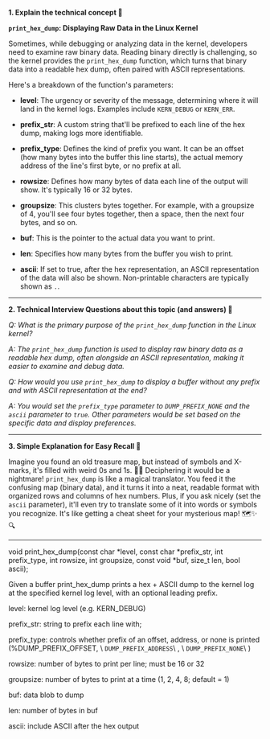 **1. Explain the technical concept 📘**

**`print_hex_dump`: Displaying Raw Data in the Linux Kernel**

Sometimes, while debugging or analyzing data in the kernel, developers need to examine raw binary data. Reading binary directly is challenging, so the kernel provides the `print_hex_dump` function, which turns that binary data into a readable hex dump, often paired with ASCII representations.

Here's a breakdown of the function's parameters:

- **level**: The urgency or severity of the message, determining where it will land in the kernel logs. Examples include `KERN_DEBUG` or `KERN_ERR`.
  
- **prefix_str**: A custom string that'll be prefixed to each line of the hex dump, making logs more identifiable.
  
- **prefix_type**: Defines the kind of prefix you want. It can be an offset (how many bytes into the buffer this line starts), the actual memory address of the line's first byte, or no prefix at all.
  
- **rowsize**: Defines how many bytes of data each line of the output will show. It's typically 16 or 32 bytes.
  
- **groupsize**: This clusters bytes together. For example, with a groupsize of 4, you'll see four bytes together, then a space, then the next four bytes, and so on.
  
- **buf**: This is the pointer to the actual data you want to print.
  
- **len**: Specifies how many bytes from the buffer you wish to print.
  
- **ascii**: If set to true, after the hex representation, an ASCII representation of the data will also be shown. Non-printable characters are typically shown as `.`.

---

**2. Technical Interview Questions about this topic (and answers) 🤔**

*Q: What is the primary purpose of the `print_hex_dump` function in the Linux kernel?*

*A: The `print_hex_dump` function is used to display raw binary data as a readable hex dump, often alongside an ASCII representation, making it easier to examine and debug data.*

*Q: How would you use `print_hex_dump` to display a buffer without any prefix and with ASCII representation at the end?*

*A: You would set the `prefix_type` parameter to `DUMP_PREFIX_NONE` and the `ascii` parameter to `true`. Other parameters would be set based on the specific data and display preferences.*

---

**3. Simple Explanation for Easy Recall 🌼**

Imagine you found an old treasure map, but instead of symbols and X-marks, it's filled with weird 0s and 1s. 😵‍💫 Deciphering it would be a nightmare! `print_hex_dump` is like a magical translator. You feed it the confusing map (binary data), and it turns it into a neat, readable format with organized rows and columns of hex numbers. Plus, if you ask nicely (set the `ascii` parameter), it'll even try to translate some of it into words or symbols you recognize. It's like getting a cheat sheet for your mysterious map! 🗺️✨🔍


----

void print_hex_dump(const char *level, const char *prefix_str, int prefix_type, int rowsize, int groupsize, const void *buf, size_t len, bool ascii);

Given a buffer print_hex_dump prints a hex + ASCII dump to the kernel log at the specified kernel log level, with an optional leading prefix.

level:
        kernel log level (e.g. KERN_DEBUG)

prefix_str:
        string to prefix each line with;

prefix_type:
        controls whether prefix of an offset, address, or none
        is printed (%DUMP_PREFIX_OFFSET, \ ``DUMP_PREFIX_ADDRESS``\ , \ ``DUMP_PREFIX_NONE``\ )

rowsize:
        number of bytes to print per line; must be 16 or 32

groupsize:
        number of bytes to print at a time (1, 2, 4, 8; default = 1)

buf:
        data blob to dump

len:
        number of bytes in buf

ascii:
        include ASCII after the hex output
